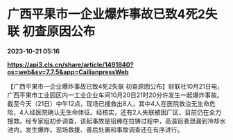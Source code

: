 # 广西平果市一企业爆炸事故已致4死2失联 初查原因公布

**2023-10-21 05:16**

**https://api3.cls.cn/share/article/1491840?os=web&sv=7.7.5&app=CailianpressWeb**

【广西平果市一企业爆炸事故已致4死2失联 初查原因公布】财联社10月21日电，广西平果市工业园区内一工业企业车间10月20日21时20分许发生一起爆炸事故。截至今天（21日）中午12点，现场已搜救出8人，其中4人在医院救治无生命危险，4人经医院确认无生命体征。经核实，还有2人失联被困厂区，目前仍在全力搜救。经专家组初步调查，该起事故是铝棒在拉铸过程中，高温铝液泄漏到冷却水池内，发生爆炸。现场救援、善后处置和事故调查还在有序进行。